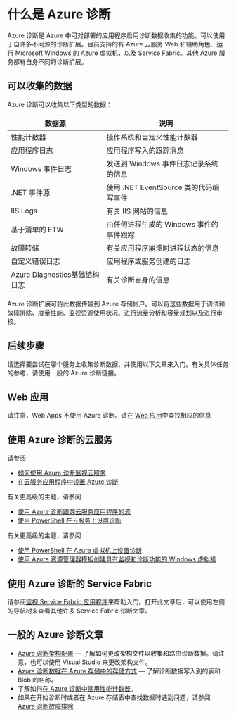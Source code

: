 <properties
	pageTitle="Azure 诊断概述"
	description="使用 Azure 诊断在云服务、虚拟机和 Service Fabric 中进行调试、性能度量、监视和流量分析"
	services="multiple"
	documentationCenter=".net"
	authors="rboucher"
	manager="jwhit"
	editor=""/>  


<tags
	ms.service="multiple"
	ms.workload="na"
	ms.tgt_pltfrm="na"
	ms.devlang="dotnet"
	ms.topic="article"
	ms.date="10/25/2016"
	wacn.date="12/23/2016"/>  




# 什么是 Azure 诊断
Azure 诊断是 Azure 中可对部署的应用程序启用诊断数据收集的功能。可以使用于自许多不同源的诊断扩展。目前支持的有 Azure 云服务 Web 和辅助角色、运行 Microsoft Windows 的 Azure 虚拟机，以及 Service Fabric。其他 Azure 服务都有自身不同的诊断扩展。

## 可以收集的数据
Azure 诊断可以收集以下类型的数据：

| 数据源 | 说明 |
| --- | --- |
| 性能计数器 |操作系统和自定义性能计数器 |
| 应用程序日志 |应用程序写入的跟踪消息 |
| Windows 事件日志 |发送到 Windows 事件日志记录系统的信息 |
| .NET 事件源 |使用 .NET EventSource 类的代码编写事件[](https://msdn.microsoft.com/zh-cn/library/system.diagnostics.tracing.eventsource.aspx) |
| IIS Logs |有关 IIS 网站的信息 |
| 基于清单的 ETW |由任何进程生成的 Windows 事件的事件跟踪 |
| 故障转储 |有关应用程序崩溃时进程状态的信息 |
| 自定义错误日志 |应用程序或服务创建的日志 |
| Azure Diagnostics基础结构日志 |有关诊断自身的信息 |

Azure 诊断扩展可将此数据传输到 Azure 存储帐户。可以将这些数据用于调试和故障排除、度量性能、监视资源使用状况、进行流量分析和容量规划以及进行审核。

## 后续步骤
请选择要尝试在哪个服务上收集诊断数据，并使用以下文章来入门。有关具体任务的参考，请使用一般的 Azure 诊断链接。

## Web 应用
请注意，Web Apps 不使用 Azure 诊断。请在 [Web 应用](/documentation/articles/web-sites-enable-diagnostic-log/)中查找相应的信息

## 使用 Azure 诊断的云服务 <a name="cloud-services-using-azure-diagnostics"></a>
请参阅
- [如何使用 Azure 诊断监视云服务](/documentation/articles/cloud-services-how-to-monitor/)
- [在云服务应用程序中设置 Azure 诊断](/documentation/articles/cloud-services-dotnet-diagnostics/)

有关更高级的主题，请参阅

- [使用 Azure 诊断跟踪云服务应用程序的流](/documentation/articles/cloud-services-dotnet-diagnostics-trace-flow/)
- [使用 PowerShell 在云服务上设置诊断](/documentation/articles/virtual-machines-windows-ps-extensions-diagnostics/)

有关更高级的主题，请参阅

- [使用 PowerShell 在 Azure 虚拟机上设置诊断](/documentation/articles/virtual-machines-windows-ps-extensions-diagnostics/)
- [使用 Azure 资源管理器模板创建具有监视和诊断功能的 Windows 虚拟机](/documentation/articles/virtual-machines-windows-extensions-diagnostics-template/)

## 使用 Azure 诊断的 Service Fabric
请参阅[监视 Service Fabric 应用程序](/documentation/articles/service-fabric-diagnostics-how-to-monitor-and-diagnose-services-locally/)来帮助入门。打开此文章后，可以使用左侧的导航树来查看其他许多 Service Fabric 诊断文章。

## 一般的 Azure 诊断文章
- [Azure 诊断架构配置](https://msdn.microsoft.com/zh-cn/library/azure/mt634524.aspx) — 了解如何更改架构文件以收集和路由诊断数据。请注意，也可以使用 Visual Studio 来更改架构文件。
- [Azure 诊断数据在 Azure 存储中的存储方式](/documentation/articles/cloud-services-dotnet-diagnostics-storage/) — 了解诊断数据写入到的表和 Blob 的名称。
- 了解如何[在 Azure 诊断中使用性能计数器](/documentation/articles/cloud-services-dotnet-diagnostics-performance-counters/)。
- 如果在开始诊断时或者在 Azure 存储表中查找数据时遇到问题，请参阅 [Azure 诊断故障排除](/documentation/articles/azure-diagnostics-troubleshooting/)

<!---HONumber=Mooncake_1212_2016-->
